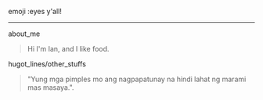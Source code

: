 emoji :eyes y'all!
***
about_me
>  Hi I'm Ian, and I like food.

hugot_lines/other_stuffs
> "Yung mga pimples mo ang nagpapatunay na hindi lahat ng marami mas masaya.".
